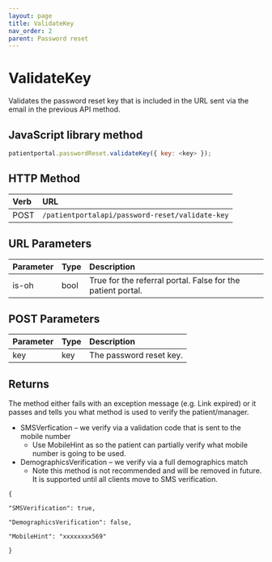 ```yaml
---
layout: page
title: ValidateKey
nav_order: 2
parent: Password reset
---
```


# ValidateKey

Validates the password reset key that is included in the URL sent via the email in the previous API method.

## JavaScript library method

```javascript
patientportal.passwordReset.validateKey({ key: <key> });
```

## HTTP Method

| Verb | URL                                               |
|:-----|:--------------------------------------------------|
| POST | `/patientportalapi/password-reset/validate-key` |

## URL Parameters

| Parameter | Type   | Description                                                 |
|:----------|:-------|:------------------------------------------------------------|
| is-oh | bool | True for the referral portal. False for the patient portal. |

## POST Parameters

| Parameter | Type   | Description                                                 |
|:----------|:-------|:------------------------------------------------------------|
| key | key | The password reset key. |

## Returns

The method either fails with an exception message (e.g. Link expired) or it passes and tells you what method is used to verify the patient/manager.

- SMSVerfication – we verify via a validation code that is sent to the mobile number
  - Use MobileHint as so the patient can partially verify what mobile number is going to be used.
- DemographicsVerification – we verify via a full demographics match
  - Note this method is not recommended and will be removed in future. It is supported until all clients move to SMS verification.

```
{

"SMSVerification": true,

"DemographicsVerification": false,

"MobileHint": "xxxxxxxx569"

}
```
